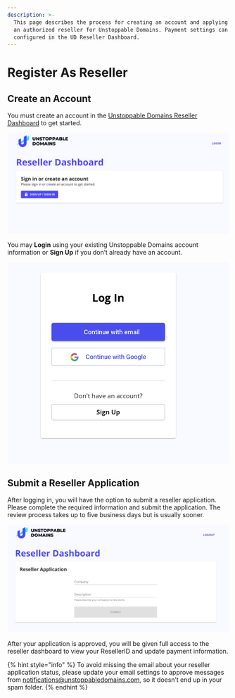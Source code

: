 ```yaml
---
description: >-
  This page describes the process for creating an account and applying to become
  an authorized reseller for Unstoppable Domains. Payment settings can then be
  configured in the UD Reseller Dashboard.
---
```


# Register As Reseller

## Create an Account

You must create an account in the [Unstoppable Domains Reseller Dashboard](https://unstoppabledomains.com/resellers) to get started.

![Sign-up page for creating a new reseller account](../../.gitbook/assets/0.png)

You may **Login** using your existing Unstoppable Domains account information or **Sign Up** if you don’t already have an account.

![Login or sign-up options for new resellers](../../.gitbook/assets/1.png)

## Submit a Reseller Application

After logging in, you will have the option to submit a reseller application. Please complete the required information and submit the application. The review process takes up to five business days but is usually sooner.

![Reseller application form](../../.gitbook/assets/3.png)

After your application is approved, you will be given full access to the reseller dashboard to view your ResellerID and update payment information.

{% hint style="info" %}
To avoid missing the email about your reseller application status, please update your email settings to approve messages from [notifications@unstoppabledomains.com](mailto:notifications@unstoppabledomains.com), so it doesn’t end up in your spam folder.
{% endhint %}

